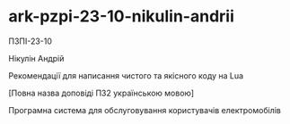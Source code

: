 # ark-pzpi-23-10-nikulin-andrii

ПЗПІ-23-10

Нікулін Андрій

Рекомендації для написання чистого та якісного коду на Lua 

[Повна назва доповіді ПЗ2 українською мовою]

Програмна система для обслуговування користувачів електромобілів

